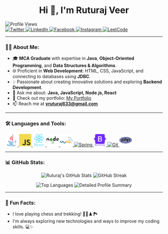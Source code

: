 <p align="center">
  <h1 align="center">Hi 👋, I'm Ruturaj Veer</h1>
  <img src="https://komarev.com/ghpvc/?username=ruturajveer143&label=Profile%20Views&color=ff69b4&style=for-the-badge" alt="Profile Views" />
  <br/>
  <a href="https://twitter.com/ruturaj_143_" target="_blank">
    <img src="https://img.shields.io/badge/Twitter-%231DA1F2.svg?&style=for-the-badge&logo=twitter&logoColor=white&border-radius=50%" alt="Twitter">
  </a>
  <a href="https://linkedin.com/in/ruturaj-veer-143veer" target="_blank">
    <img src="https://img.shields.io/badge/LinkedIn-%230077B5.svg?&style=for-the-badge&logo=linkedin&logoColor=white&border-radius=50%" alt="LinkedIn">
  </a>
  <a href="https://fb.com/ruturaj.veer.37" target="_blank">
    <img src="https://img.shields.io/badge/Facebook-%231877F2.svg?&style=for-the-badge&logo=facebook&logoColor=white&border-radius=50%" alt="Facebook">
  </a>
  <a href="https://instagram.com/ruturaj.143" target="_blank">
    <img src="https://img.shields.io/badge/Instagram-%23E4405F.svg?&style=for-the-badge&logo=instagram&logoColor=white&border-radius=50%" alt="Instagram">
  </a>
  <a href="https://www.leetcode.com/vruturaj633" target="_blank">
    <img src="https://img.shields.io/badge/LeetCode-%23FFA116.svg?&style=for-the-badge&logo=leetcode&logoColor=black&border-radius=50%" alt="LeetCode">
  </a>
</p>

---

### 👨‍💻 About Me:
- 🎓 **MCA Graduate** with expertise in **Java**, **Object-Oriented Programming**, and **Data Structures & Algorithms**.
- 🌐 Proficient in **Web Development**: HTML, CSS, JavaScript, and connecting to databases using **JDBC**.
- 💡 Passionate about creating innovative solutions and exploring **Backend Development**.
- 💬 Ask me about: **Java, JavaScript, Node.js, React**
- 🌟 Check out my portfolio: [My Portfolio](https://ruturajveer143.github.io/profile/)
- 📫 Reach me at **vruturaj633@gmail.com**

---

### 🛠️ Languages and Tools:
<p align="left">
  <a href="https://www.java.com" target="_blank">
    <img src="https://raw.githubusercontent.com/devicons/devicon/master/icons/java/java-original.svg" alt="Java" width="40" height="40"/>
  </a>
  <a href="https://developer.mozilla.org/en-US/docs/Web/JavaScript" target="_blank">
    <img src="https://raw.githubusercontent.com/devicons/devicon/master/icons/javascript/javascript-original.svg" alt="JavaScript" width="40" height="40"/>
  </a>
  <a href="https://reactjs.org/" target="_blank">
    <img src="https://raw.githubusercontent.com/devicons/devicon/master/icons/react/react-original-wordmark.svg" alt="React" width="40" height="40"/>
  </a>
  <a href="https://nodejs.org" target="_blank">
    <img src="https://raw.githubusercontent.com/devicons/devicon/master/icons/nodejs/nodejs-original-wordmark.svg" alt="Node.js" width="40" height="40"/>
  </a>
  <a href="https://www.mysql.com/" target="_blank">
    <img src="https://raw.githubusercontent.com/devicons/devicon/master/icons/mysql/mysql-original-wordmark.svg" alt="MySQL" width="40" height="40"/>
  </a>
  <a href="https://spring.io/" target="_blank">
    <img src="https://www.vectorlogo.zone/logos/springio/springio-icon.svg" alt="Spring" width="40" height="40"/>
  </a>
  <a href="https://getbootstrap.com" target="_blank">
    <img src="https://raw.githubusercontent.com/devicons/devicon/master/icons/bootstrap/bootstrap-plain-wordmark.svg" alt="Bootstrap" width="40" height="40"/>
  </a>
  <a href="https://git-scm.com/" target="_blank">
    <img src="https://www.vectorlogo.zone/logos/git-scm/git-scm-icon.svg" alt="Git" width="40" height="40"/>
  </a>
  <a href="https://www.php.net" target="_blank">
    <img src="https://raw.githubusercontent.com/devicons/devicon/master/icons/php/php-original.svg" alt="PHP" width="40" height="40"/>
  </a>
</p>

---

### 📊 GitHub Stats:
<p align="center">
  <img src="https://github-readme-stats.vercel.app/api?username=ruturajveer143&show_icons=true&locale=en&theme=radical" alt="Ruturaj's GitHub Stats" />
  <img src="https://github-readme-streak-stats.herokuapp.com/?user=ruturajveer143&theme=radical" alt="GitHub Streak" />
</p>

<p align="center">
  <img src="https://github-readme-stats.vercel.app/api/top-langs/?username=ruturajveer143&layout=compact&theme=radical" alt="Top Languages" />
  <img src="https://github-profile-summary-cards.vercel.app/api/cards/profile-details?username=ruturajveer143&theme=radical" alt="Detailed Profile Summary" />
</p>

---

### 🚀 Fun Facts:
- I love playing chess and trekking! 🕵️‍♂️♟️🏞️
- I'm always exploring new technologies and ways to improve my coding skills. 💻✨
